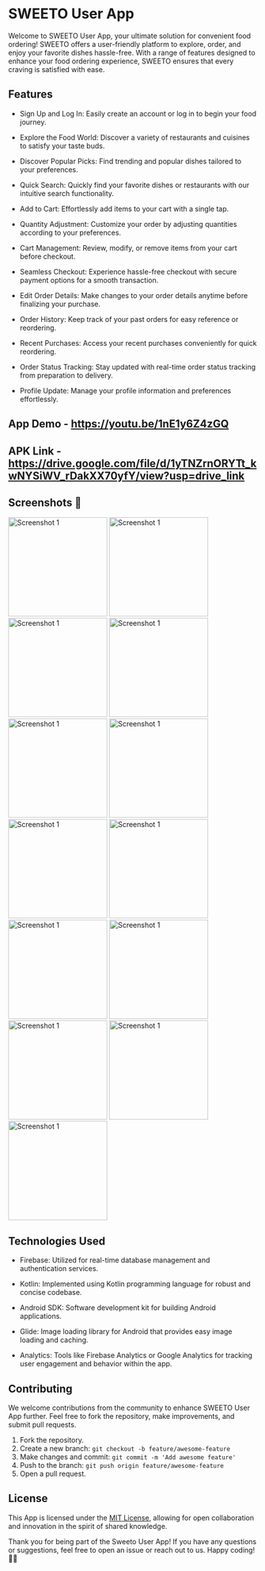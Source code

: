 # SWEETO User App

Welcome to SWEETO User App, your ultimate solution for convenient food ordering! SWEETO offers a user-friendly platform to explore, order, and enjoy your favorite dishes hassle-free. With a range of features designed to enhance your food ordering experience, SWEETO ensures that every craving is satisfied with ease.


## Features

- Sign Up and Log In: Easily create an account or log in to begin your food journey.

- Explore the Food World: Discover a variety of restaurants and cuisines to satisfy your taste buds.

- Discover Popular Picks: Find trending and popular dishes tailored to your preferences.

- Quick Search: Quickly find your favorite dishes or restaurants with our intuitive search functionality.

- Add to Cart: Effortlessly add items to your cart with a single tap.

- Quantity Adjustment: Customize your order by adjusting quantities according to your preferences.

- Cart Management: Review, modify, or remove items from your cart before checkout.

- Seamless Checkout: Experience hassle-free checkout with secure payment options for a smooth transaction.

- Edit Order Details: Make changes to your order details anytime before finalizing your purchase.

- Order History: Keep track of your past orders for easy reference or reordering.

- Recent Purchases: Access your recent purchases conveniently for quick reordering.

- Order Status Tracking: Stay updated with real-time order status tracking from preparation to delivery.

- Profile Update: Manage your profile information and preferences effortlessly.

 ## App Demo - https://youtu.be/1nE1y6Z4zGQ
 ## APK Link - https://drive.google.com/file/d/1yTNZrnORYTt_kwNYSiWV_rDakXX70yfY/view?usp=drive_link

## Screenshots 📸

<img src="Screenhsots/IMG-20240301-WA0013.jpg" alt="Screenshot 1" width="200"/> <img src="Screenhsots/IMG-20240301-WA0012.jpg" alt="Screenshot 1" width="200"/>
<img src="Screenhsots/IMG-20240301-WA0014.jpg" alt="Screenshot 1" width="200"/>
<img src="Screenhsots/IMG-20240301-WA0011.jpg" alt="Screenshot 1" width="200"/>
<img src="Screenhsots/IMG-20240301-WA0010.jpg" alt="Screenshot 1" width="200"/>
<img src="Screenhsots/IMG-20240301-WA0009.jpg" alt="Screenshot 1" width="200"/>
<img src="Screenhsots/IMG-20240301-WA0007.jpg" alt="Screenshot 1" width="200"/>
<img src="Screenhsots/IMG-20240301-WA0008.jpg" alt="Screenshot 1" width="200"/>
<img src="Screenhsots/IMG-20240301-WA0006.jpg" alt="Screenshot 1" width="200"/>
<img src="Screenhsots/IMG-20240301-WA0001.jpg" alt="Screenshot 1" width="200"/>
<img src="Screenhsots/IMG-20240301-WA0003.jpg" alt="Screenshot 1" width="200"/>
<img src="Screenhsots/IMG-20240301-WA0005.jpg" alt="Screenshot 1" width="200"/>
<img src="Screenhsots/IMG-20240301-WA0002.jpg" alt="Screenshot 1" width="200"/>

## Technologies Used

- Firebase: Utilized for real-time database management and authentication services.

- Kotlin: Implemented using Kotlin programming language for robust and concise codebase.

- Android SDK: Software development kit for building Android applications.

- Glide: Image loading library for Android that provides easy image loading and caching.

- Analytics: Tools like Firebase Analytics or Google Analytics for tracking user engagement and behavior within the app.



## Contributing

We welcome contributions from the community to enhance SWEETO User App further. Feel free to fork the repository, make improvements, and submit pull requests.

1. Fork the repository.
2. Create a new branch: `git checkout -b feature/awesome-feature`
3. Make changes and commit: `git commit -m 'Add awesome feature'`
4. Push to the branch: `git push origin feature/awesome-feature`
5. Open a pull request.



## License

This App is licensed under the [MIT License](https://choosealicense.com/licenses/mit/), allowing for open collaboration and innovation in the spirit of shared knowledge.

Thank you for being part of the Sweeto User App! If you have any questions or suggestions, feel free to open an issue or reach out to us. Happy coding! 🚀📞

